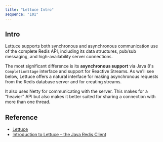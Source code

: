 ```yaml
---
title: "Lettuce Intro"
sequence: "101"
---
```


## Intro

Lettuce supports both synchronous and asynchronous communication use of the complete Redis API,
including its data structures, pub/sub messaging, and high-availability server connections.

The most significant difference is its **asynchronous support**
via Java 8's `CompletionStage` interface and support for Reactive Streams.
As we'll see below, Lettuce offers a natural interface for making asynchronous requests
from the Redis database server and for creating streams.

It also uses Netty for communicating with the server.
This makes for a “heavier” API but also makes it better suited for sharing a connection with more than one thread.



## Reference

- [Lettuce](https://lettuce.io/)
- [Introduction to Lettuce – the Java Redis Client](https://www.baeldung.com/java-redis-lettuce)
